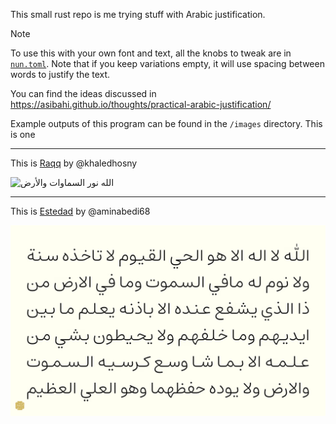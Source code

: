This small rust repo is me trying stuff with Arabic justification.

> [!NOTE]
> To use this with your own font and text, all the knobs to tweak are in [`nun.toml`](nun.toml). Note that if you keep variations empty, it will use spacing between words to justify the text.

You can find the ideas discussed in https://asibahi.github.io/thoughts/practical-arabic-justification/

Example outputs of this program can be found in the `/images` directory. This is one

---

This is [Raqq](https://aliftype.com/raqq/english) by @khaledhosny

![الله نور السماوات والأرض](images/noor_50.png)

---

This is [Estedad](https://github.com/aminabedi68/Estedad) by @aminabedi68

![آية الكرسي](images/kursi-estedad.png)
